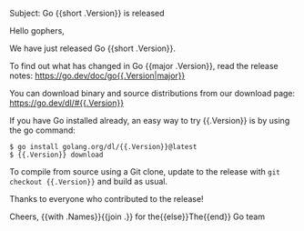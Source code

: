 Subject: Go {{short .Version}} is released

Hello gophers,

We have just released Go {{short .Version}}.

To find out what has changed in Go {{major .Version}}, read the release notes:
https://go.dev/doc/go{{.Version|major}}

You can download binary and source distributions from our download page:
https://go.dev/dl/#{{.Version}}

If you have Go installed already, an easy way to try {{.Version}}
is by using the go command:

```
$ go install golang.org/dl/{{.Version}}@latest
$ {{.Version}} download
```

To compile from source using a Git clone, update to the release with
`git checkout {{.Version}}` and build as usual.

Thanks to everyone who contributed to the release!

Cheers,
{{with .Names}}{{join .}} for the{{else}}The{{end}} Go team
